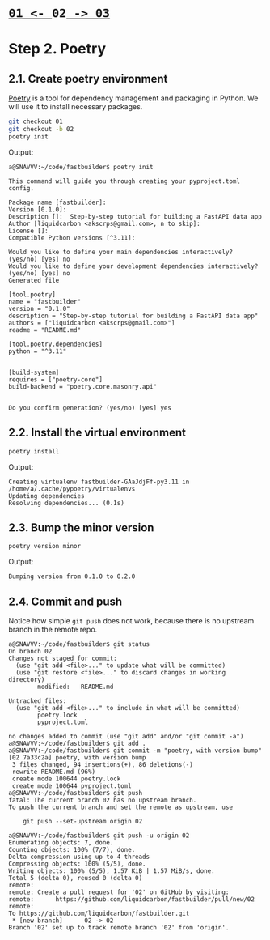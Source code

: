 # [`01 <- `](https://github.com/liquidcarbon/fastbuilder/tree/01)**`02`**[` -> 03`](https://github.com/liquidcarbon/fastbuilder/tree/03)

# Step 2.  Poetry

## 2.1. Create poetry environment

[Poetry](https://python-poetry.org/docs/) is a tool for dependency management and packaging in Python.  We will use it to install necessary packages.

```bash
git checkout 01
git checkout -b 02
poetry init
```

Output:
```
a@SNAVVV:~/code/fastbuilder$ poetry init

This command will guide you through creating your pyproject.toml config.

Package name [fastbuilder]:  
Version [0.1.0]:  
Description []:  Step-by-step tutorial for building a FastAPI data app
Author [liquidcarbon <akscrps@gmail.com>, n to skip]:  
License []:  
Compatible Python versions [^3.11]:  

Would you like to define your main dependencies interactively? (yes/no) [yes] no
Would you like to define your development dependencies interactively? (yes/no) [yes] no
Generated file

[tool.poetry]
name = "fastbuilder"
version = "0.1.0"
description = "Step-by-step tutorial for building a FastAPI data app"
authors = ["liquidcarbon <akscrps@gmail.com>"]
readme = "README.md"

[tool.poetry.dependencies]
python = "^3.11"


[build-system]
requires = ["poetry-core"]
build-backend = "poetry.core.masonry.api"


Do you confirm generation? (yes/no) [yes] yes
```

## 2.2. Install the virtual environment

```bash
poetry install
```

Output:
```
Creating virtualenv fastbuilder-GAaJdjFf-py3.11 in /home/a/.cache/pypoetry/virtualenvs
Updating dependencies
Resolving dependencies... (0.1s)
```

## 2.3. Bump the minor version

```bash
poetry version minor
```

Output:
```
Bumping version from 0.1.0 to 0.2.0
```

## 2.4. Commit and push

Notice how simple `git push` does not work, because there is no upstream branch in the remote repo.

```
a@SNAVVV:~/code/fastbuilder$ git status
On branch 02
Changes not staged for commit:
  (use "git add <file>..." to update what will be committed)
  (use "git restore <file>..." to discard changes in working directory)
        modified:   README.md

Untracked files:
  (use "git add <file>..." to include in what will be committed)
        poetry.lock
        pyproject.toml

no changes added to commit (use "git add" and/or "git commit -a")
a@SNAVVV:~/code/fastbuilder$ git add .
a@SNAVVV:~/code/fastbuilder$ git commit -m "poetry, with version bump"
[02 7a33c2a] poetry, with version bump
 3 files changed, 94 insertions(+), 86 deletions(-)
 rewrite README.md (96%)
 create mode 100644 poetry.lock
 create mode 100644 pyproject.toml
a@SNAVVV:~/code/fastbuilder$ git push
fatal: The current branch 02 has no upstream branch.
To push the current branch and set the remote as upstream, use

    git push --set-upstream origin 02

a@SNAVVV:~/code/fastbuilder$ git push -u origin 02
Enumerating objects: 7, done.
Counting objects: 100% (7/7), done.
Delta compression using up to 4 threads
Compressing objects: 100% (5/5), done.
Writing objects: 100% (5/5), 1.57 KiB | 1.57 MiB/s, done.
Total 5 (delta 0), reused 0 (delta 0)
remote: 
remote: Create a pull request for '02' on GitHub by visiting:
remote:      https://github.com/liquidcarbon/fastbuilder/pull/new/02
remote: 
To https://github.com/liquidcarbon/fastbuilder.git
 * [new branch]      02 -> 02
Branch '02' set up to track remote branch '02' from 'origin'.
```